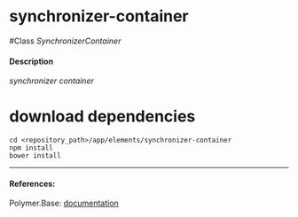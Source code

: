 synchronizer-container
=========


#Class
*SynchronizerContainer*

#### Description
*synchronizer container*

# download dependencies
```
cd <repository_path>/app/elements/synchronizer-container
npm install
bower install
```

____________
#### References:
Polymer.Base: [documentation](http://polymer.github.io/polymer/)



